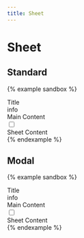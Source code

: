 ```yaml
---
title: Sheet
---
```


# Sheet

## Standard

{% example sandbox %}
<div class="display-flex">
  <div class="flex-grow-1">
    <div class="top-app-bar top-app-bar--sticky-top">
      <div class="top-app-bar__title">
        Title
      </div>
      <div class="top-app-bar__action display-none@laptop">
        <label for="standard-sheet-toggle" class="button button--icon">
          <span class="material-icons">info</span>
        </label>
      </div>
    </div>
    <div class="padding">
      Main Content
    </div>
  </div>

  <input type="checkbox" id="standard-sheet-toggle" class="sheet-toggle">
  <div id="sheet-permanently" class="sheet">
    <div class="sheet__container">
      <div class="padding">
        Sheet Content
      </div>
    </div>
    <label for="standard-sheet-toggle" class="sheet__scrim">
    </label>
  </div>
</div>
{% endexample %}

## Modal

{% example sandbox %}
<div class="top-app-bar top-app-bar--sticky-top">
  <div class="top-app-bar__title">
    Title
  </div>
  <div class="top-app-bar__action">
    <label for="modal-sheet-toggle" class="button button--icon">
      <span class="material-icons">info</span>
    </label>
  </div>
</div>

<div class="padding">
  Main Content
</div>

<input type="checkbox" id="modal-sheet-toggle" class="sheet-toggle">
<div id="sheet-modal" class="sheet sheet--modal">
  <div class="sheet__container">
    <div class="padding">
      Sheet Content
    </div>
  </div>
  <label for="modal-sheet-toggle" class="sheet__scrim">
  </label>
</div>
{% endexample %}
